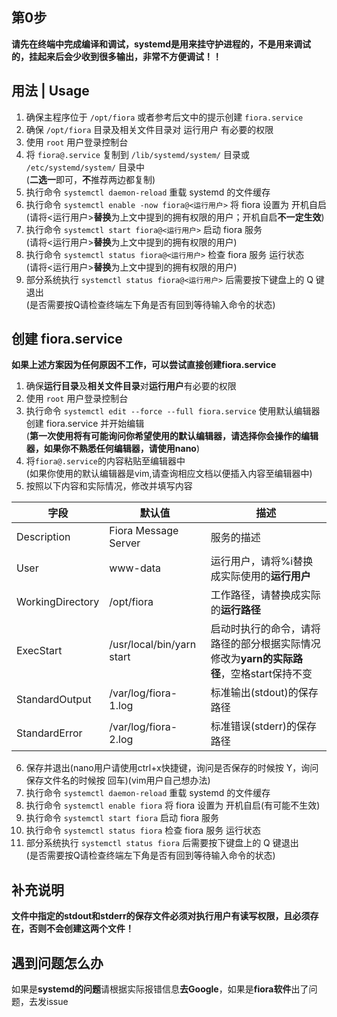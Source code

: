 ## 第0步
**请先在终端中完成编译和调试，systemd是用来挂守护进程的，不是用来调试的，挂起来后会少收到很多输出，非常不方便调试！！**

## 用法 | Usage
1. 确保主程序位于 ```/opt/fiora``` 或者参考后文中的提示创建 ```fiora.service```  
2. 确保 ```/opt/fiora``` 目录及相关文件目录对 运行用户 有必要的权限  
3. 使用 ```root``` 用户登录控制台  
4. 将 ```fiora@.service``` 复制到 ```/lib/systemd/system/``` 目录或 ```/etc/systemd/system/``` 目录中  
(**二选一**即可，**不**推荐两边都复制)  
5. 执行命令 ```systemctl daemon-reload``` 重载 systemd 的文件缓存  
6. 执行命令 ```systemctl enable -now fiora@<运行用户>``` 将 fiora 设置为 开机自启  
(请将<运行用户>**替换**为上文中提到的拥有权限的用户；开机自启**不一定生效**)  
7. 执行命令 ```systemctl start fiora@<运行用户>``` 启动 fiora 服务  
(请将<运行用户>**替换**为上文中提到的拥有权限的用户)  
8. 执行命令 ```systemctl status fiora@<运行用户>``` 检查 fiora 服务 运行状态  
(请将<运行用户>**替换**为上文中提到的拥有权限的用户)  
9. 部分系统执行 ```systemctl status fiora@<运行用户>``` 后需要按下键盘上的 Q 键退出  
(是否需要按Q请检查终端左下角是否有回到等待输入命令的状态)  

## 创建 fiora.service
**如果上述方案因为任何原因不工作，可以尝试直接创建fiora.service**  
1. 确保**运行目录**及**相关文件目录**对**运行用户**有必要的权限  
2. 使用 ```root``` 用户登录控制台  
3. 执行命令 ```systemctl edit --force --full fiora.service``` 使用默认编辑器创建 fiora.service 并开始编辑  
(**第一次使用将有可能询问你希望使用的默认编辑器，请选择你会操作的编辑器，如果你不熟悉任何编辑器，请使用nano**)
4. 将```fiora@.service```的内容粘贴至编辑器中  
(如果你使用的默认编辑器是vim,请查询相应文档以便插入内容至编辑器中)
5. 按照以下内容和实际情况，修改并填写内容

字段 | 默认值 | 描述
--- | --- | ---
Description | Fiora Message Server | 服务的描述
User | www-data | 运行用户，请将%i替换成实际使用的**运行用户**
WorkingDirectory | /opt/fiora | 工作路径，请替换成实际的**运行路径**
ExecStart | /usr/local/bin/yarn start | 启动时执行的命令，请将路径的部分根据实际情况修改为**yarn的实际路径**，空格start保持不变
StandardOutput | /var/log/fiora-1.log | 标准输出(stdout)的保存路径
StandardError | /var/log/fiora-2.log | 标准错误(stderr)的保存路径
6. 保存并退出(nano用户请使用ctrl+x快捷键，询问是否保存的时候按 Y，询问保存文件名的时候按 回车)(vim用户自己想办法)
7. 执行命令 ```systemctl daemon-reload``` 重载 systemd 的文件缓存
8. 执行命令 ```systemctl enable fiora``` 将 fiora 设置为 开机自启(有可能不生效)
9. 执行命令 ```systemctl start fiora``` 启动 fiora 服务
10. 执行命令 ```systemctl status fiora``` 检查 fiora 服务 运行状态
11. 部分系统执行 ```systemctl status fiora``` 后需要按下键盘上的 Q 键退出  
(是否需要按Q请检查终端左下角是否有回到等待输入命令的状态)  

## 补充说明
**文件中指定的stdout和stderr的保存文件必须对执行用户有读写权限，且必须存在，否则不会创建这两个文件！**

## 遇到问题怎么办
如果是**systemd的问题**请根据实际报错信息**去Google**，如果是**fiora软件**出了问题，去发issue

